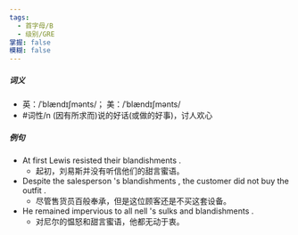 ```yaml
---
tags:
  - 首字母/B
  - 级别/GRE
掌握: false
模糊: false
---
```

##### 词义
- 英：/ˈblændɪʃmənts/； 美：/ˈblændɪʃmənts/
- #词性/n  (因有所求而)说的好话(或做的好事)，讨人欢心
##### 例句
- At first Lewis resisted their blandishments .
	- 起初，刘易斯并没有听信他们的甜言蜜语。
- Despite the salesperson 's blandishments , the customer did not buy the outfit .
	- 尽管售货员百般奉承，但是这位顾客还是不买这套设备。
- He remained impervious to all nell 's sulks and blandishments .
	- 对尼尔的愠怒和甜言蜜语，他都无动于衷。
